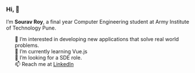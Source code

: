 <p>
  <h3>
    Hi, 👋
  </h3>
  I’m <strong>Sourav Roy</strong>, a final year Computer Engineering student at Army Institute of Technology Pune.
</p>

<ul style="list-style: none;">
    <li>  👀 I’m interested in developing new applications that solve real world problems.</li> 
    <li>  🌱 I’m currently learning Vue.js</li>
    <li>  💞️ I’m looking for a SDE role.</li>
    <li>  📫 Reach me at <a href="https://www.linkedin.com/">LinkedIn</a></li>
</ul>
<!---
souravsr/souravsr is a ✨ special ✨ repository because its `README.md` (this file) appears on your GitHub profile.
You can click the Preview link to take a look at your changes.
--->
